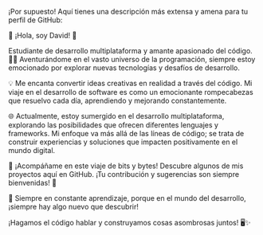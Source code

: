 
¡Por supuesto! Aquí tienes una descripción más extensa y amena para tu perfil de GitHub:

👋 ¡Hola, soy David! 🚀

Estudiante de desarrollo multiplataforma y amante apasionado del código. 👨‍💻 Aventurándome en el vasto universo de la programación, siempre estoy emocionado por explorar nuevas tecnologías y desafíos de desarrollo.

💡 Me encanta convertir ideas creativas en realidad a través del código. Mi viaje en el desarrollo de software es como un emocionante rompecabezas que resuelvo cada día, aprendiendo y mejorando constantemente.

🌐 Actualmente, estoy sumergido en el desarrollo multiplataforma, explorando las posibilidades que ofrecen diferentes lenguajes y frameworks. Mi enfoque va más allá de las líneas de código; se trata de construir experiencias y soluciones que impacten positivamente en el mundo digital.

🚀 ¡Acompáñame en este viaje de bits y bytes! Descubre algunos de mis proyectos aquí en GitHub. ¡Tu contribución y sugerencias son siempre bienvenidas! 🤝

🌱 Siempre en constante aprendizaje, porque en el mundo del desarrollo, ¡siempre hay algo nuevo que descubrir!

¡Hagamos el código hablar y construyamos cosas asombrosas juntos! 🖥️✨ 
